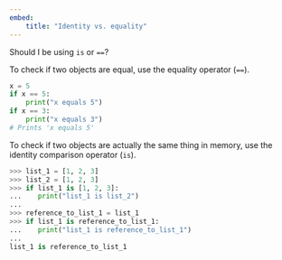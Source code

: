 ```yaml
---
embed:
    title: "Identity vs. equality"
---
```

Should I be using `is` or `==`?

To check if two objects are equal, use the equality operator (`==`).
```py
x = 5
if x == 5:
    print("x equals 5")
if x == 3:
    print("x equals 3")
# Prints 'x equals 5'
```
To check if two objects are actually the same thing in memory, use the identity comparison operator (`is`).
```py
>>> list_1 = [1, 2, 3]
>>> list_2 = [1, 2, 3]
>>> if list_1 is [1, 2, 3]:
...    print("list_1 is list_2")
...
>>> reference_to_list_1 = list_1
>>> if list_1 is reference_to_list_1:
...    print("list_1 is reference_to_list_1")
...
list_1 is reference_to_list_1
```
